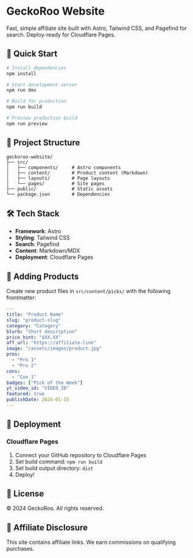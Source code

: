 # GeckoRoo Website

Fast, simple affiliate site built with Astro, Tailwind CSS, and Pagefind for search. Deploy-ready for Cloudflare Pages.

## 🚀 Quick Start

```bash
# Install dependencies
npm install

# Start development server
npm run dev

# Build for production
npm run build

# Preview production build
npm run preview
```

## 📁 Project Structure

```
geckoroo-website/
├── src/
│   ├── components/     # Astro components
│   ├── content/        # Product content (Markdown)
│   ├── layouts/        # Page layouts
│   └── pages/          # Site pages
├── public/             # Static assets
└── package.json        # Dependencies
```

## 🛠️ Tech Stack

- **Framework**: Astro
- **Styling**: Tailwind CSS
- **Search**: Pagefind
- **Content**: Markdown/MDX
- **Deployment**: Cloudflare Pages

## 📝 Adding Products

Create new product files in `src/content/picks/` with the following frontmatter:

```yaml
---
title: "Product Name"
slug: "product-slug"
category: "Category"
blurb: "Short description"
price_hint: "$XX.XX"
aff_url: "https://affiliate-link"
image: "/assets/images/product.jpg"
pros:
  - "Pro 1"
  - "Pro 2"
cons:
  - "Con 1"
badges: ["Pick of the Week"]
yt_video_id: "VIDEO_ID"
featured: true
publishDate: 2024-01-15
---
```

## 🚀 Deployment

### Cloudflare Pages

1. Connect your GitHub repository to Cloudflare Pages
2. Set build command: `npm run build`
3. Set build output directory: `dist`
4. Deploy!

## 📄 License

© 2024 GeckoRoo. All rights reserved.

## 🤝 Affiliate Disclosure

This site contains affiliate links. We earn commissions on qualifying purchases.